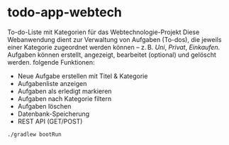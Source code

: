 # todo-app-webtech
To-do-Liste mit Kategorien für das Webtechnologie-Projekt
Diese Webanwendung dient zur Verwaltung von Aufgaben (To-dos), die jeweils einer Kategorie zugeordnet werden können – z. B. *Uni*, *Privat*, *Einkaufen*.
Aufgaben können erstellt, angezeigt, bearbeitet (optional) und gelöscht werden.
folgende Funktionen: 
- Neue Aufgabe erstellen mit Titel & Kategorie
- Aufgabenliste anzeigen
- Aufgaben als erledigt markieren
- Aufgaben nach Kategorie filtern
- Aufgaben löschen
- Datenbank-Speicherung
- REST API (GET/POST)



```bash
./gradlew bootRun
